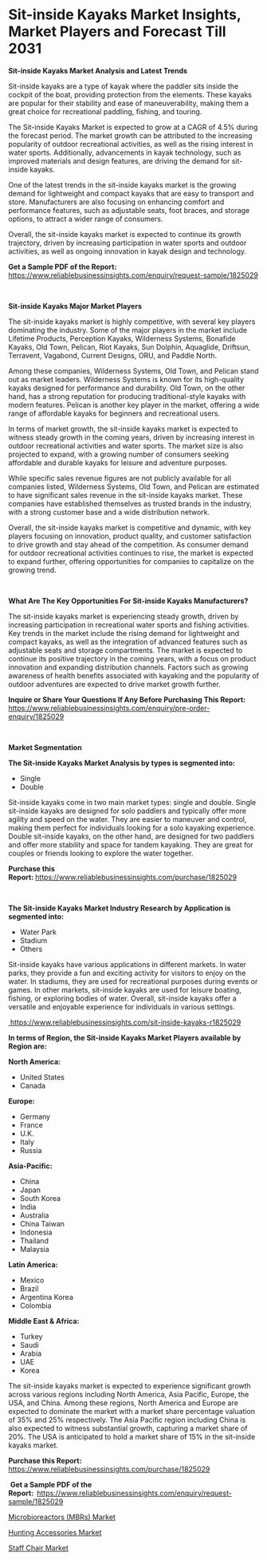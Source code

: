 <p><h1>Sit-inside Kayaks Market Insights, Market Players and Forecast Till 2031</h1></p><p><strong>Sit-inside Kayaks Market Analysis and Latest Trends</strong></p>
<p><p>Sit-inside kayaks are a type of kayak where the paddler sits inside the cockpit of the boat, providing protection from the elements. These kayaks are popular for their stability and ease of maneuverability, making them a great choice for recreational paddling, fishing, and touring.</p><p>The Sit-inside Kayaks Market is expected to grow at a CAGR of 4.5% during the forecast period. The market growth can be attributed to the increasing popularity of outdoor recreational activities, as well as the rising interest in water sports. Additionally, advancements in kayak technology, such as improved materials and design features, are driving the demand for sit-inside kayaks.</p><p>One of the latest trends in the sit-inside kayaks market is the growing demand for lightweight and compact kayaks that are easy to transport and store. Manufacturers are also focusing on enhancing comfort and performance features, such as adjustable seats, foot braces, and storage options, to attract a wider range of consumers.</p><p>Overall, the sit-inside kayaks market is expected to continue its growth trajectory, driven by increasing participation in water sports and outdoor activities, as well as ongoing innovation in kayak design and technology.</p></p>
<p><strong>Get a Sample PDF of the Report:&nbsp;</strong> <a href="https://www.reliablebusinessinsights.com/enquiry/request-sample/1825029">https://www.reliablebusinessinsights.com/enquiry/request-sample/1825029</a></p>
<p>&nbsp;</p>
<p><strong>Sit-inside Kayaks Major Market Players</strong></p>
<p><p>The sit-inside kayaks market is highly competitive, with several key players dominating the industry. Some of the major players in the market include Lifetime Products, Perception Kayaks, Wilderness Systems, Bonafide Kayaks, Old Town, Pelican, Riot Kayaks, Sun Dolphin, Aquaglide, Driftsun, Terravent, Vagabond, Current Designs, ORU, and Paddle North.</p><p>Among these companies, Wilderness Systems, Old Town, and Pelican stand out as market leaders. Wilderness Systems is known for its high-quality kayaks designed for performance and durability. Old Town, on the other hand, has a strong reputation for producing traditional-style kayaks with modern features. Pelican is another key player in the market, offering a wide range of affordable kayaks for beginners and recreational users.</p><p>In terms of market growth, the sit-inside kayaks market is expected to witness steady growth in the coming years, driven by increasing interest in outdoor recreational activities and water sports. The market size is also projected to expand, with a growing number of consumers seeking affordable and durable kayaks for leisure and adventure purposes.</p><p>While specific sales revenue figures are not publicly available for all companies listed, Wilderness Systems, Old Town, and Pelican are estimated to have significant sales revenue in the sit-inside kayaks market. These companies have established themselves as trusted brands in the industry, with a strong customer base and a wide distribution network.</p><p>Overall, the sit-inside kayaks market is competitive and dynamic, with key players focusing on innovation, product quality, and customer satisfaction to drive growth and stay ahead of the competition. As consumer demand for outdoor recreational activities continues to rise, the market is expected to expand further, offering opportunities for companies to capitalize on the growing trend.</p></p>
<p>&nbsp;</p>
<p><strong>What Are The Key Opportunities For Sit-inside Kayaks Manufacturers?</strong></p>
<p><p>The sit-inside kayaks market is experiencing steady growth, driven by increasing participation in recreational water sports and fishing activities. Key trends in the market include the rising demand for lightweight and compact kayaks, as well as the integration of advanced features such as adjustable seats and storage compartments. The market is expected to continue its positive trajectory in the coming years, with a focus on product innovation and expanding distribution channels. Factors such as growing awareness of health benefits associated with kayaking and the popularity of outdoor adventures are expected to drive market growth further.</p></p>
<p><strong>Inquire or Share Your Questions If Any Before Purchasing This Report:</strong> <a href="https://www.reliablebusinessinsights.com/enquiry/pre-order-enquiry/1825029">https://www.reliablebusinessinsights.com/enquiry/pre-order-enquiry/1825029</a></p>
<p>&nbsp;</p>
<p><strong>Market Segmentation</strong></p>
<p><strong>The Sit-inside Kayaks Market Analysis by types is segmented into:</strong></p>
<p><ul><li>Single</li><li>Double</li></ul></p>
<p><p>Sit-inside kayaks come in two main market types: single and double. Single sit-inside kayaks are designed for solo paddlers and typically offer more agility and speed on the water. They are easier to maneuver and control, making them perfect for individuals looking for a solo kayaking experience. Double sit-inside kayaks, on the other hand, are designed for two paddlers and offer more stability and space for tandem kayaking. They are great for couples or friends looking to explore the water together.</p></p>
<p><strong>Purchase this Report:&nbsp;</strong><a href="https://www.reliablebusinessinsights.com/purchase/1825029">https://www.reliablebusinessinsights.com/purchase/1825029</a></p>
<p>&nbsp;</p>
<p><strong>The Sit-inside Kayaks Market Industry Research by Application is segmented into:</strong></p>
<p><ul><li>Water Park</li><li>Stadium</li><li>Others</li></ul></p>
<p><p>Sit-inside kayaks have various applications in different markets. In water parks, they provide a fun and exciting activity for visitors to enjoy on the water. In stadiums, they are used for recreational purposes during events or games. In other markets, sit-inside kayaks are used for leisure boating, fishing, or exploring bodies of water. Overall, sit-inside kayaks offer a versatile and enjoyable experience for individuals in various settings.</p></p>
<p><a href="https://www.reliablebusinessinsights.com/sit-inside-kayaks-r1825029">&nbsp;https://www.reliablebusinessinsights.com/sit-inside-kayaks-r1825029</a></p>
<p><strong>In terms of Region, the Sit-inside Kayaks Market Players available by Region are:</strong></p>
<p>
    <p> <strong> North America: </strong>
        <ul>
            <li>United States</li>
            <li>Canada</li>
        </ul>
        </p> 
    <p> <strong> Europe: </strong>
        <ul>
            <li>Germany</li>
            <li>France</li>
            <li>U.K.</li>
            <li>Italy</li>
            <li>Russia</li>
        </ul>
        </p> 
    <p> <strong> Asia-Pacific: </strong>
        <ul>
            <li>China</li>
            <li>Japan</li>
            <li>South Korea</li>
            <li>India</li>
            <li>Australia</li>
            <li>China Taiwan</li>
            <li>Indonesia</li>
            <li>Thailand</li>
            <li>Malaysia</li>
        </ul>
        </p> 
    <p> <strong> Latin America: </strong>
        <ul>
            <li>Mexico</li>
            <li>Brazil</li>
            <li>Argentina Korea</li>
            <li>Colombia</li>
        </ul>
        </p> 
    <p> <strong> Middle East & Africa: </strong>
        <ul>
            <li>Turkey</li>
            <li>Saudi</li>
            <li>Arabia</li>
            <li>UAE</li>
            <li>Korea</li>
        </ul>
    </p>
    </p>
<p><p>The sit-inside kayaks market is expected to experience significant growth across various regions including North America, Asia Pacific, Europe, the USA, and China. Among these regions, North America and Europe are expected to dominate the market with a market share percentage valuation of 35% and 25% respectively. The Asia Pacific region including China is also expected to witness substantial growth, capturing a market share of 20%. The USA is anticipated to hold a market share of 15% in the sit-inside kayaks market.</p></p>
<p><strong>Purchase this Report: </strong><a href="https://www.reliablebusinessinsights.com/purchase/1825029">https://www.reliablebusinessinsights.com/purchase/1825029</a></p>
<p>&nbsp;<strong>Get a Sample PDF of the Report:&nbsp;&nbsp;</strong><a href="https://www.reliablebusinessinsights.com/enquiry/request-sample/1825029">https://www.reliablebusinessinsights.com/enquiry/request-sample/1825029</a></p>
<p><strong></strong></p>
<p><p><a href="https://view.publitas.com/reportprime-1/microbioreactors-mbrs-market-size-share-analysis-growth-trends-forecast-2024-2031/">Microbioreactors (MBRs) Market</a></p><p><a href="https://github.com/juancolorado15/Market-Research-Report-List-3/blob/main/hunting-accessories-market.md">Hunting Accessories Market</a></p><p><a href="https://github.com/dx0328/Market-Research-Report-List-3/blob/main/staff-chair-market.md">Staff Chair Market</a></p></p>